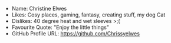 - Name:  Christine Elwes
- Likes: Cosy places, gaming, fantasy, creating stuff, my dog Cat
- Dislikes: 40 degree heat and wet sleeves >;(
- Favourite Quote: "Enjoy the little things"
- GitHub Profile URL: https://github.com/Chrissyelwes